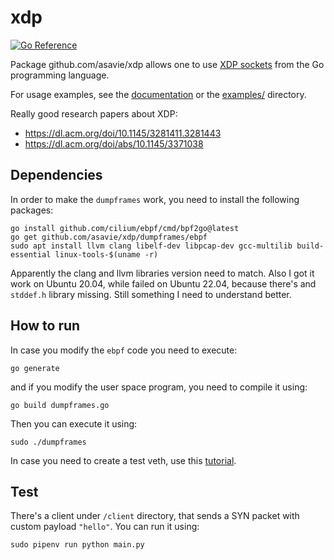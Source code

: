# xdp

[![Go Reference](https://pkg.go.dev/badge/github.com/asavie/xdp.svg)](https://pkg.go.dev/github.com/asavie/xdp)

Package github.com/asavie/xdp allows one to use [XDP sockets](https://lwn.net/Articles/750845/) from the Go programming language.

For usage examples, see the [documentation](https://pkg.go.dev/github.com/asavie/xdp) or the [examples/](https://github.com/asavie/xdp/tree/master/examples) directory.

Really good research papers about XDP: 
- https://dl.acm.org/doi/10.1145/3281411.3281443
- https://dl.acm.org/doi/abs/10.1145/3371038

## Dependencies

In order to make the `dumpframes` work, you need to install the following packages:

	go install github.com/cilium/ebpf/cmd/bpf2go@latest
	go get github.com/asavie/xdp/dumpframes/ebpf
	sudo apt install llvm clang libelf-dev libpcap-dev gcc-multilib build-essential linux-tools-$(uname -r)

Apparently the clang and llvm libraries version need to match. Also I got it work on Ubuntu 20.04, while failed on Ubuntu 22.04, because there's and `stddef.h` library missing. 
Still something I need to understand better.

## How to run

In case you modify the `ebpf` code you need to execute:

	go generate

and if you modify the user space program, you need to compile it using:

	go build dumpframes.go

Then you can execute it using:

	sudo ./dumpframes

In case you need to create a test veth, use this [tutorial](https://linuxconfig.org/configuring-virtual-network-interfaces-in-linux).

## Test

There's a client under `/client` directory, that sends a SYN packet with custom payload `"hello"`. You can run it using:

	sudo pipenv run python main.py
